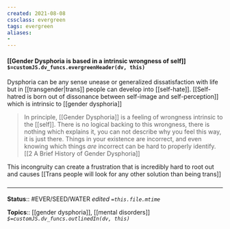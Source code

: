 ```yaml
---
created: 2021-08-08
cssclass: evergreen
tags: evergreen
aliases:
- 
---
```


#### [[Gender Dysphoria is based in a intrinsic wrongness of self]] `$=customJS.dv_funcs.evergreenHeader(dv, this)`

 Dysphoria can be any sense unease or generalized dissatisfaction with life but in [[transgender|trans]] people can develop into [[self-hate]]. [[Self-hatred is born out of dissonance between self-image and self-perception]] which is intrinsic to [[gender dysphoria]]

 > In principle, [[Gender Dysphoria]] is a feeling of wrongness intrinsic to the [[self]]. There is no logical backing to this wrongness, there is nothing which explains it, you can not describe why you feel this way, it is just there. Things in your existence are incorrect, and even knowing which things _are_ incorrect can be hard to properly identify.
 > [[2 A Brief History of Gender Dysphoria]]

This incongruity can create a frustration that is incredibly hard to root out and causes [[Trans people will look for any other solution than being trans]]

### <hr class="footnote"/>

**Status**:: #EVER/SEED/WATER 
*edited `=this.file.mtime`*

**Topics**:: [[gender dysphoria]], [[mental disorders]]
*`$=customJS.dv_funcs.outlinedIn(dv, this)`*

